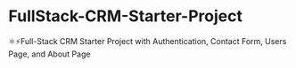 # FullStack-CRM-Starter-Project
⚛️⚡️Full-Stack CRM Starter Project with Authentication, Contact Form, Users Page, and About Page 

